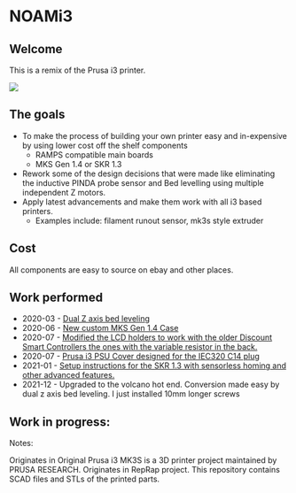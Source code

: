 # NOAMi3

## Welcome

This is a remix of the Prusa i3 printer.

![](images/IMG_20220102_211943277.jpg)

## The goals

* To make the process of building your own printer easy and in-expensive by using lower cost off the shelf components
    - RAMPS compatible main boards
    - MKS Gen 1.4 or SKR 1.3
* Rework some of the design decisions that were made like eliminating the inductive PINDA probe sensor and Bed levelling using multiple independent Z motors.
* Apply latest advancements and make them work with all i3 based printers.
    - Examples include: filament runout sensor, mk3s style extruder

## Cost

All components are easy to source on ebay and other places.

## Work performed

* 2020-03 - [Dual Z axis bed leveling](https://www.thingiverse.com/thing:4242081)
* 2020-06 - [New custom MKS Gen 1.4 Case](https://www.thingiverse.com/thing:3012921)
* 2020-07 - [Modified the LCD holders to work with the older Discount Smart Controllers the ones with the variable resistor in the back.](https://www.thingiverse.com/thing:4521221)
* 2020-07 - [Prusa i3 PSU Cover designed for the IEC320 C14 plug](https://www.thingiverse.com/thing:4290140)
* 2021-01 - [Setup instructions for the SKR 1.3 with sensorless homing and other advanced features.](skr13.md)
* 2021-12 - Upgraded to the volcano hot end. Conversion made easy by dual z axis bed leveling. I just installed 10mm longer screws

## Work in progress:


Notes:

Originates in Original Prusa i3 MK3S is a 3D printer project maintained by PRUSA RESEARCH.
Originates in RepRap project.
This repository contains SCAD files and STLs of the printed parts.
